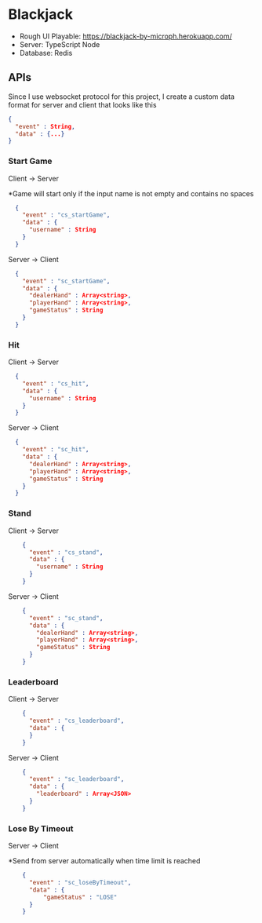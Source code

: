 # Blackjack

- Rough UI Playable: https://blackjack-by-microph.herokuapp.com/
- Server: TypeScript Node
- Database: Redis
  
## APIs<br/>
Since I use websocket protocol for this project, I create a custom data format for server and client that looks like this
```json
{
  "event" : String,
  "data" : {...}
}
```

### Start Game<br/>

Client -> Server<br/>

*Game will start only if the input name is not empty and contains no spaces
```json
  {
    "event" : "cs_startGame",
    "data" : {
      "username" : String
    }
  }
```
Server -> Client
```json
  {
    "event" : "sc_startGame",
    "data" : {
      "dealerHand" : Array<string>,
      "playerHand" : Array<string>,
      "gameStatus" : String
    }
  }
```
  
### Hit<br/>

Client -> Server
```json
  {
    "event" : "cs_hit",
    "data" : {
      "username" : String
    }
  }
```
Server -> Client
```json
  {
    "event" : "sc_hit",
    "data" : {
      "dealerHand" : Array<string>,
      "playerHand" : Array<string>,
      "gameStatus" : String
    }
  }
```

### Stand<br/>

Client -> Server
```json
    {
      "event" : "cs_stand",
      "data" : {
        "username" : String
      }
    }
``` 
Server -> Client
```json
    {
      "event" : "sc_stand",
      "data" : {
        "dealerHand" : Array<string>,
        "playerHand" : Array<string>,
        "gameStatus" : String
      }
    }
```
 
### Leaderboard<br/>

Client -> Server
```json
    {
      "event" : "cs_leaderboard",
      "data" : {
      }
    }
```
Server -> Client
```json
    {
      "event" : "sc_leaderboard",
      "data" : {
        "leaderboard" : Array<JSON>
      }
    }
```
### Lose By Timeout<br/>

Server -> Client<br/>

*Send from server automatically when time limit is reached
```json
    {
      "event" : "sc_loseByTimeout",
      "data" : {
          "gameStatus" : "LOSE"
      }
    }
```
